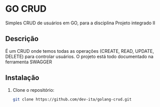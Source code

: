 # GO CRUD
Simples CRUD de usuários em GO, para a disciplina Projeto integrado II

## Descrição

É um CRUD onde temos todas as operações (CREATE, READ, UPDATE, DELETE)
para controlar usuários.
O projeto está todo documentado na ferramenta SWAGGER

## Instalação

1. Clone o repositório:
   ```bash
   git clone https://github.com/dev-ita/golang-crud.git
